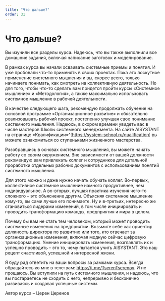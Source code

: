 ```yaml
---
title: "Что дальше?"
order: 31
---
```


# Что дальше?

Вы изучили все разделы курса. Надеюсь, что вы также выполнили все домашние задания, включая написание заготовок и моделирование.

В рамках курса вы начали осваивать системные приемы и понятия. И уже пробовали что-то применять в своих проектах. Пока это лоскутное применение системного мышления и вы, скорее всего, только начинаете понимать, как смотреть на коллективную деятельность. Но для того, чтобы что-то сделать вам придется пройти курсы «Системное мышление» и «Методология», а также максимально использовать системное мышление в рабочей деятельности.

В качестве следующего шага, рекомендую продолжать обучение на основной программе «Организационное развитие» и обязательно реализовывать рабочий проект, постепенно улучшая свое понимание системного мышления. Надеюсь, в скором времени увидеть вас в числе мастеров Школы системного менеджмента. На сайте AISYSTANT на странице «Квалификации»^[<https://system-school.ru/qualification>] вы можете ознакомиться со ступеньками жизненного мастерства.

Разобравшись в основах системного мышления, вы можете начать работу со своим окружением. Вне зависимости от вашей должности рекомендую вам привлекать коллег и сотрудников для детальной проработки отдельных рабочих документов с использованием понятий системного мышления.

Для этого можно и даже нужно начать обучать коллег. Во-первых, коллективное системное мышление намного продуктивнее, чем индивидуальное. А во-вторых, лучшая практика изучения чего-то сложного – это объяснение другим. Объясняя системное мышление кому-то, вы сами лучше его понимаете. Ну и в-третьих, интересно же становиться лидерами изменений, в том числе инициировать и проводить трансформацию команды, предприятия и мира в целом.

Почему бы вам не стать тем человеком, который может проводить системные изменения на предприятии. Возьмите себе как ориентир должность директора по развитию или того, кто отвечает за организационные изменения, включая модную сейчас цифровую трансформацию. Умение инициировать изменения, возглавлять их и успешно проводить – это то, чему пытается учить AISYSTANT. Это наш рецепт счастливой, успешной и интересной жизни.

Я буду рад ответить на ваши вопросы за рамками курса. Всегда обращайтесь ко мне в телеграм: <https://t.me/TserenTserenov>. И не прощаюсь. Вы вступили на путь системного мышления, и надеюсь, что вы постараетесь не сходить с него, непрерывно и бесконечно развиваясь и создавая успешные системы.

Автор курса – Церен Церенов